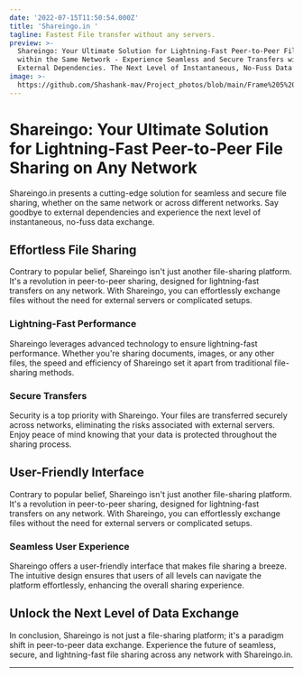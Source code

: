 ```yaml
---
date: '2022-07-15T11:50:54.000Z'
title: 'Shareingo.in '
tagline: Fastest File transfer without any servers.
preview: >-
  Shareingo: Your Ultimate Solution for Lightning-Fast Peer-to-Peer File Sharing
  within the Same Network - Experience Seamless and Secure Transfers without
  External Dependencies. The Next Level of Instantaneous, No-Fuss Data Exchange!
image: >-
  https://github.com/Shashank-mav/Project_photos/blob/main/Frame%205%20(3).png?raw=true
---
```

# Shareingo: Your Ultimate Solution for Lightning-Fast Peer-to-Peer File Sharing on Any Network

Shareingo.in presents a cutting-edge solution for seamless and secure file sharing, whether on the same network or across different networks. Say goodbye to external dependencies and experience the next level of instantaneous, no-fuss data exchange.

## Effortless File Sharing

Contrary to popular belief, Shareingo isn't just another file-sharing platform. It's a revolution in peer-to-peer sharing, designed for lightning-fast transfers on any network. With Shareingo, you can effortlessly exchange files without the need for external servers or complicated setups.

### Lightning-Fast Performance

Shareingo leverages advanced technology to ensure lightning-fast performance. Whether you're sharing documents, images, or any other files, the speed and efficiency of Shareingo set it apart from traditional file-sharing methods.

### Secure Transfers

Security is a top priority with Shareingo. Your files are transferred securely across networks, eliminating the risks associated with external servers. Enjoy peace of mind knowing that your data is protected throughout the sharing process.

## User-Friendly Interface

Contrary to popular belief, Shareingo isn't just another file-sharing platform. It's a revolution in peer-to-peer sharing, designed for lightning-fast transfers on any network. With Shareingo, you can effortlessly exchange files without the need for external servers or complicated setups.

### Seamless User Experience

Shareingo offers a user-friendly interface that makes file sharing a breeze. The intuitive design ensures that users of all levels can navigate the platform effortlessly, enhancing the overall sharing experience.

## Unlock the Next Level of Data Exchange

In conclusion, Shareingo is not just a file-sharing platform; it's a paradigm shift in peer-to-peer data exchange. Experience the future of seamless, secure, and lightning-fast file sharing across any network with Shareingo.in.

---

